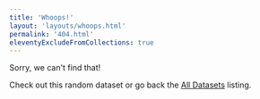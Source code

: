 ```yaml
---
title: 'Whoops!'
layout: 'layouts/whoops.html'
permalink: '404.html'
eleventyExcludeFromCollections: true
---
```


Sorry, we can't find that!

Check out this random dataset or go back the [All Datasets](/all/) listing.

